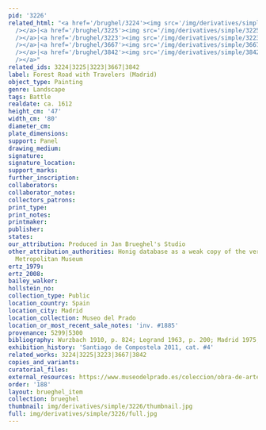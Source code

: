 ```yaml
---
pid: '3226'
related_html: "<a href='/brughel/3224'><img src='/img/derivatives/simple/3224/thumbnail.jpg'
  /></a>|<a href='/brughel/3225'><img src='/img/derivatives/simple/3225/thumbnail.jpg'
  /></a>|<a href='/brughel/3223'><img src='/img/derivatives/simple/3223/thumbnail.jpg'
  /></a>|<a href='/brughel/3667'><img src='/img/derivatives/simple/3667/thumbnail.jpg'
  /></a>|<a href='/brughel/3842'><img src='/img/derivatives/simple/3842/thumbnail.jpg'
  /></a>"
related_ids: 3224|3225|3223|3667|3842
label: Forest Road with Travelers (Madrid)
object_type: Painting
genre: Landscape
tags: Battle
realdate: ca. 1612
height_cm: '47'
width_cm: '80'
diameter_cm: 
plate_dimensions: 
support: Panel
drawing_medium: 
signature: 
signature_location: 
support_marks: 
further_inscription: 
collaborators: 
collaborator_notes: 
collectors_patrons: 
print_type: 
print_notes: 
printmaker: 
publisher: 
states: 
our_attribution: Produced in Jan Brueghel's Studio
other_attribution_authorities: Honig database as a weak copy of the version in the
  Metropolitan Museum
ertz_1979: 
ertz_2008: 
bailey_walker: 
hollstein_no: 
collection_type: Public
location_country: Spain
location_city: Madrid
location_collection: Museo del Prado
location_or_most_recent_sale_notes: 'inv. #1885'
provenance: 5299|5300
bibliography: Wurzbach 1910, p. 824; Legrand 1963, p. 200; Madrid 1975, p. 58
exhibition_history: 'Santiago de Compostela 2011, cat. #4'
related_works: 3224|3225|3223|3667|3842
copies_and_variants: 
curatorial_files: 
external_resources: https://www.museodelprado.es/coleccion/obra-de-arte/bosque-con-carretas-atravesando-un-arroyo-y/1ce44a87-f8e3-41f1-8526-2f4a05b0e43b
order: '188'
layout: brueghel_item
collection: brueghel
thumbnail: img/derivatives/simple/3226/thumbnail.jpg
full: img/derivatives/simple/3226/full.jpg
---
```

